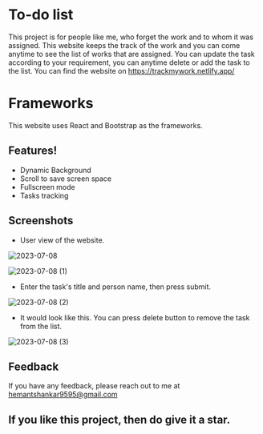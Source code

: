 # To-do list

This project is for people like me, who forget the work and to whom it was assigned. This website keeps the track of the work and you can come anytime to see the list of works that are assigned. You can update the task according to your requirement, you can anytime delete or add the task to the list. You can find the website on https://trackmywork.netlify.app/

# Frameworks

This website uses React and Bootstrap as the frameworks.

## Features!
- Dynamic Background
- Scroll to save screen space 
- Fullscreen mode
- Tasks tracking

## Screenshots
- User view of the website.

![2023-07-08](https://github.com/HemantShankar/Track-Work/assets/106507201/4f2b05b6-a1a9-4b9c-984f-e659c99ac371)


![2023-07-08 (1)](https://github.com/HemantShankar/Track-Work/assets/106507201/d0be5613-4d61-466a-82dd-61df37dfcfb0)




- Enter the task's title and person name, then press submit.

![2023-07-08 (2)](https://github.com/HemantShankar/Track-Work/assets/106507201/463484d9-1738-4516-9987-7036111ee1af)


- It would look like this. You can press delete button to remove the task from the list.


![2023-07-08 (3)](https://github.com/HemantShankar/Track-Work/assets/106507201/89e59ddd-d2f0-46c6-94f0-6fa429396c5b)


## Feedback

If you have any feedback, please reach out to me at hemantshankar9595@gmail.com
## If you like this project, then do give it a star.
